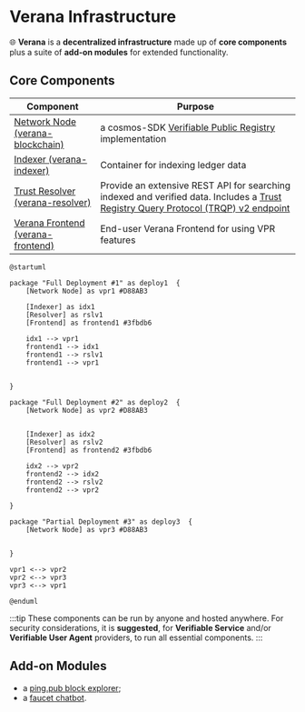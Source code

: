 # Verana Infrastructure

🌐 **Verana** is a **decentralized infrastructure** made up of **core components** plus a suite of **add-on modules** for extended functionality.

## Core Components

| **Component**   | **Purpose**                                                  |
|-----------------------|------------------------------------------------------------------|
| [Network Node (verana-blockchain)](https://github.com/verana-labs/verana-blockchain)    | a cosmos-SDK [Verifiable Public Registry](https://verana-labs.github.io/verifiable-trust-vpr-spec/) implementation       |
| [Indexer (verana-indexer)](https://github.com/verana-labs/verana-indexer)  | Container for indexing ledger data|
| [Trust Resolver (verana-resolver)](https://github.com/verana-labs/verana-resolver)  | Provide an extensive REST API for searching indexed and verified data. Includes a [Trust Registry Query Protocol (TRQP) v2 endpoint](https://trustoverip.github.io/tswg-trust-registry-protocol/)|
| [Verana Frontend (verana-frontend) ](https://github.com/verana-labs/verana-frontend)  | End-user Verana Frontend for using VPR features|

```plantuml
@startuml

package "Full Deployment #1" as deploy1  {
    [Network Node] as vpr1 #D88AB3

    [Indexer] as idx1
    [Resolver] as rslv1
    [Frontend] as frontend1 #3fbdb6

    idx1 --> vpr1
    frontend1 --> idx1
    frontend1 --> rslv1
    frontend1 --> vpr1


}

package "Full Deployment #2" as deploy2  {
    [Network Node] as vpr2 #D88AB3

    
    [Indexer] as idx2 
    [Resolver] as rslv2
    [Frontend] as frontend2 #3fbdb6

    idx2 --> vpr2
    frontend2 --> idx2
    frontend2 --> rslv2
    frontend2 --> vpr2

}

package "Partial Deployment #3" as deploy3  {
    [Network Node] as vpr3 #D88AB3


}

vpr1 <--> vpr2
vpr2 <--> vpr3
vpr3 <--> vpr1

@enduml

```

:::tip
These components can be run by anyone and hosted anywhere. For security considerations, it is **suggested**, for **Verifiable Service** and/or **Verifiable User Agent** providers, to run all essential components.
:::

## Add-on Modules

- a [ping.pub block explorer](https://github.com/verana-labs/pingpub-explorer);
- a [faucet chatbot](https://github.com/verana-labs/verana-faucet-hologram-chatbot).
